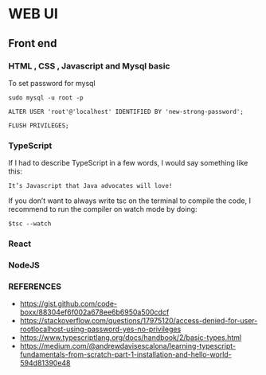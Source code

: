 # WEB UI


## Front end 

### HTML , CSS , Javascript and Mysql basic


To set password for mysql 

```
sudo mysql -u root -p

```

```
ALTER USER 'root'@'localhost' IDENTIFIED BY 'new-strong-password';

FLUSH PRIVILEGES;
```

### TypeScript

If I had to describe TypeScript in a few words, I would say something like this:

    It’s Javascript that Java advocates will love!

If you don’t want to always write tsc on the terminal to compile the code, I recommend to run the compiler on watch mode by doing:

    $tsc --watch

### React 

### NodeJS




### REFERENCES

- https://gist.github.com/code-boxx/88304ef6f002a678ee6b6950a500cdcf
- https://stackoverflow.com/questions/17975120/access-denied-for-user-rootlocalhost-using-password-yes-no-privileges
- https://www.typescriptlang.org/docs/handbook/2/basic-types.html
- https://medium.com/@andrewdavisescalona/learning-typescript-fundamentals-from-scratch-part-1-installation-and-hello-world-594d81390e48